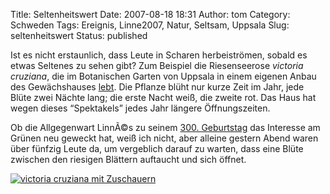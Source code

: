 Title: Seltenheitswert
Date: 2007-08-18 18:31
Author: tom
Category: Schweden
Tags: Ereignis, Linne2007, Natur, Seltsam, Uppsala
Slug: seltenheitswert
Status: published

Ist es nicht erstaunlich, dass Leute in Scharen herbeiströmen, sobald es
etwas Seltenes zu sehen gibt? Zum Beispiel die Riesenseerose *victoria
cruziana*, die im Botanischen Garten von Uppsala in einem eigenen Anbau
des Gewächshauses
[lebt](http://www.botan.uu.se/sevardheter/Victoria.html). Die Pflanze
blüht nur kurze Zeit im Jahr, jede Blüte zwei Nächte lang; die erste
Nacht weiß, die zweite rot. Das Haus hat wegen dieses “Spektakels” jedes
Jahr längere Öffnungszeiten.

Ob die Allgegenwart LinnÃ©s zu seinem [300.
Geburtstag](http://www.fiket.de/tag/linne2007) das Interesse am Grünen
neu geweckt hat, weiß ich nicht, aber alleine gestern Abend waren über
fünfzig Leute da, um vergeblich darauf zu warten, dass eine Blüte
zwischen den riesigen Blättern auftaucht und sich öffnet.

<!--more Zum Bild ohne Blüte &raquo; -->

[![victoria cruziana mit
Zuschauern](/pic/nackrosbotan_s.jpg "victoria cruziana mit Zuschauern")](/pic/nackrosbotan_l.jpg)

